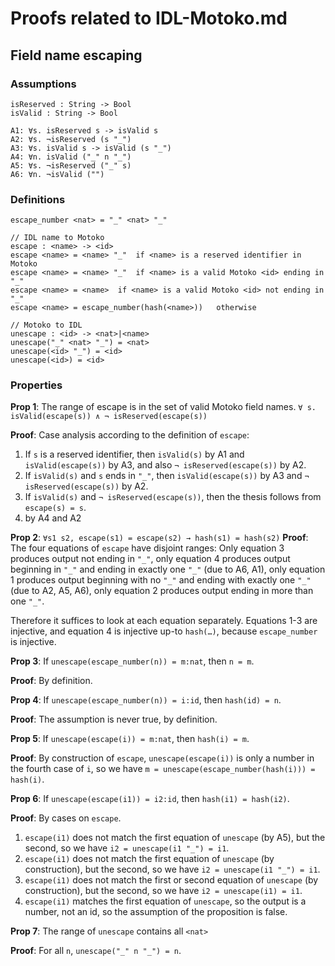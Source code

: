 Proofs related to IDL-Motoko.md
===============================

Field name escaping
-------------------

### Assumptions

```
isReserved : String -> Bool
isValid : String -> Bool

A1: ∀s. isReserved s -> isValid s
A2: ∀s. ¬isReserved (s "_")
A3: ∀s. isValid s -> isValid (s "_")
A4: ∀n. isValid ("_" n "_")
A5: ∀s. ¬isReserved ("_" s)
A6: ∀n. ¬isValid ("")
```

### Definitions

```
escape_number <nat> = "_" <nat> "_"

// IDL name to Motoko
escape : <name> -> <id>
escape <name> = <name> "_"  if <name> is a reserved identifier in Motoko
escape <name> = <name> "_"  if <name> is a valid Motoko <id> ending in "_"
escape <name> = <name>  if <name> is a valid Motoko <id> not ending in "_"
escape <name> = escape_number(hash(<name>))   otherwise

// Motoko to IDL
unescape : <id> -> <nat>|<name>
unescape("_" <nat> "_") = <nat>
unescape(<id> "_") = <id>
unescape(<id>) = <id>
```

### Properties

**Prop 1**: The range of escape is in the set of valid Motoko field names.
`∀ s. isValid(escape(s)) ∧ ¬ isReserved(escape(s))`

**Proof**: Case analysis according to the definition of `escape`:
1. If `s` is a reserved identifier, then `isValid(s)` by A1 and `isValid(escape(s))` by A3, and also `¬ isReserved(escape(s))` by A2.
2. If `isValid(s)` and `s` ends in `"_"`, then `isValid(escape(s))` by A3 and `¬ isReserved(escape(s))` by A2.
3. If `isValid(s)` and `¬ isReserved(escape(s))`, then the thesis follows from `escape(s) = s`.
4. by A4 and A2

**Prop 2**: `∀s1 s2, escape(s1) = escape(s2) → hash(s1) = hash(s2)`
**Proof**: The four equations of `escape` have disjoint ranges: Only equation 3 produces output not ending in `"_"`, only equation 4 produces output beginning in `"_"` and ending in exactly one `"_"` (due to A6, A1), only equation 1 produces output beginning with no `"_"` and ending with exactly one `"_"` (due to A2, A5, A6), only equation 2 produces output ending in more than one `"_"`.

Therefore it suffices to look at each equation separately. Equations 1-3 are injective, and equation 4 is injective up-to `hash(…)`, because `escape_number` is injective.

**Prop 3**: If `unescape(escape_number(n)) = m:nat`, then `n = m`.

**Proof**: By definition.

**Prop 4**: If `unescape(escape_number(n)) = i:id`, then `hash(id) = n`.

**Proof**: The assumption is never true, by definition.

**Prop 5**: If `unescape(escape(i)) = m:nat`, then `hash(i) = m`.

**Proof**: By construction of `escape`, `unescape(escape(i))` is only a number in the fourth case of `i`, so we have `m = unescape(escape_number(hash(i))) = hash(i)`.

**Prop 6**: If `unescape(escape(i1)) = i2:id`, then `hash(i1) = hash(i2)`.

**Proof**: By cases on `escape`.
1. `escape(i1)` does not match the first equation of `unescape` (by A5), but the second, so we have `i2 = unescape(i1 "_") = i1`.
2. `escape(i1)` does not match the first equation of `unescape` (by construction), but the second, so we have `i2 = unescape(i1 "_") = i1`.
3. `escape(i1)` does not match the first or second equation of `unescape` (by construction), but the second, so we have `i2 = unescape(i1) = i1`.
3. `escape(i1)` matches the first equation of `unescape`, so the output is a number, not an id, so the assumption of the proposition is false.

**Prop 7**: The range of `unescape` contains all `<nat>`

**Proof**: For all `n`, `unescape("_" n "_") = n`.
